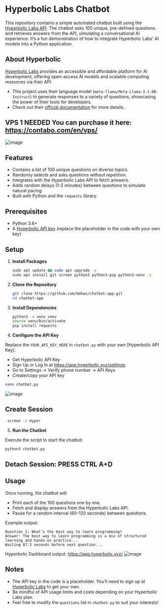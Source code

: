 # Hyperbolic Labs Chatbot
This repository contains a simple automated chatbot built using the [Hyperbolic Labs API](https://app.hyperbolic.xyz). The chatbot asks 100 unique, pre-defined questions and retrieves answers from the API, simulating a conversational AI experience. It’s a fun demonstration of how to integrate Hyperbolic Labs' AI models into a Python application.

## About Hyperbolic
[Hyperbolic Labs](https://hyperbolic.xyz) provides an accessible and affordable platform for AI development, offering open-access AI models and scalable computing resources via their API.
* This project uses their language model (`meta-llama/Meta-Llama-3.1-8B-Instruct`) to generate responses to a variety of questions, showcasing the power of their tools for developers.
* Check out their [official documentation](https://docs.hyperbolic.xyz) for more details.

## VPS 1 NEEDED You can purchase it here: https://contabo.com/en/vps/
![image](https://github.com/user-attachments/assets/99553649-06da-41b2-b7da-c8d510475ae8)


## Features
- Contains a list of 100 unique questions on diverse topics.
- Randomly selects and asks questions without repetition.
- Integrates with the Hyperbolic Labs API to fetch answers.
- Adds random delays (1-2 minutes) between questions to simulate natural pacing.
- Built with Python and the `requests` library.

## Prerequisites
- Python 3.6+
- A [Hyperbolic API key](https://app.hyperbolic.xyz/settings) (replace the placeholder in the code with your own key)

## Setup
1. **Install Packages**
   ```bash
   sudo apt update && sudo apt upgrade -y
   sudo apt install git screen python3 python3-pip python3-venv -y
   ```
2. **Clone the Repository**
   ```bash
   git clone https://github.com/Gmhax/chatbot-app.git
   cd chatbot-app
   ```
3. **Install Dependencies**
   ```bash
   python3 -m venv venv
   source venv/bin/activate
   pip install requests
   ```
4. **Configure the API Key**

Replace the `YOUR_API_KEY_HERE` in `chatbot.py` with your own [Hyperbolic API Key]:
- Get Hyperbolic API Key
- Sign Up or Log In at https://app.hyperbolic.xyz/settings
- Go to Settings → Verify phone number →  API Keys
- Create/copy your API key

```bash
nano chatbot.py
   ```
![image](https://github.com/user-attachments/assets/90475511-b1ed-426e-a060-953aab5c256d)

## Create Session
  ```bash
   screen -S Hyper
   ```

5. **Run the Chatbot**

Execute the script to start the chatbot:
   ```bash
   python3 chatbot.py
   ``` 


## Detach Session: PRESS CTRL A+D



## Usage
Once running, the chatbot will:
* Print each of the 100 questions one by one.
* Fetch and display answers from the Hyperbolic Labs API.
* Pause for a random interval (60-120 seconds) between questions.


Example output:
```
Question 1: What’s the best way to learn programming?
Answer: The best way to learn programming is a mix of structured learning and hands-on practice...
Waiting 87.3 seconds before next question...
```

Hyperbolic Dashboard output: https://app.hyperbolic.xyz/
![image](https://github.com/user-attachments/assets/be2fce45-ba0f-498e-9b94-ee63aa680633)


## Notes
* The API key in the code is a placeholder. You’ll need to sign up at [Hyperbolic Labs](https://app.hyperbolic.xyz/) to get your own.
* Be mindful of API usage limits and costs depending on your Hyperbolic Labs plan.
* Feel free to modify the `questions` list in `chatbot.py` to suit your interests!




